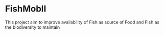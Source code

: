 # FishMobII
This project aim to improve availability of Fish as source of Food and Fish as the biodiversity to maintain
